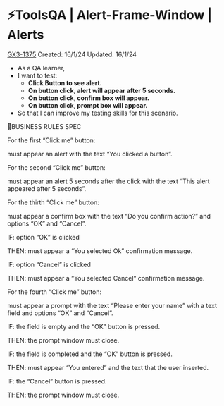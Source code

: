 # ⚡️ToolsQA | Alert-Frame-Window | Alerts

[GX3-1375](https://upexgalaxy34.atlassian.net/browse/GX3-1375) Created: 16/1/24 Updated: 16/1/24

-   As a QA learner,
-   I want to test:
    -   **Click Button to see alert.**
    -   **On button click, alert will appear after 5 seconds.**
    -   **On button click, confirm box will appear.**
    -   **On button click, prompt box will appear.**
-   So that I can improve my testing skills for this scenario.

🚩BUSINESS RULES SPEC

For the first “Click me” button:

must appear an alert with the text “You clicked a button”.

For the second “Click me” button:

must appear an alert 5 seconds after the click with the text “This alert appeared after 5 seconds”.

For the thirth “Click me” button:

must appear a confirm box with the text “Do you confirm action?” and options “OK” and “Cancel”.

IF: option “OK” is clicked

THEN: must appear a “You selected Ok” confirmation message.

IF: option “Cancel” is clicked

THEN: must appear a “You selected Cancel“ confirmation message.

For the fourth “Click me” button:

must appear a prompt with the text “Please enter your name” with a text field and options “OK” and “Cancel”.

IF: the field is empty and the “OK” button is pressed.

THEN: the prompt window must close.

IF: the field is completed and the “OK” button is pressed.

THEN: must appear “You entered” and the text that the user inserted.

IF: the “Cancel” button is pressed.

THEN: the prompt window must close.

